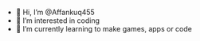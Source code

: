 - 👋 Hi, I’m @Affankuq455
- 👀 I’m interested in coding
- 🌱 I’m currently learning to make games, apps or code

<!---
Affankuq455/Affankuq455 is a ✨ special ✨ repository because its `README.md` (this file) appears on your GitHub profile.
You can click the Preview link to take a look at your changes.
--->
